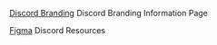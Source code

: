 
[Discord Branding](https://discord.com/branding)
Discord Branding Information Page

[Figma](https://www.figma.com/community/file/994323951589690341/Discord-Desktop-UI)
Discord Resources
